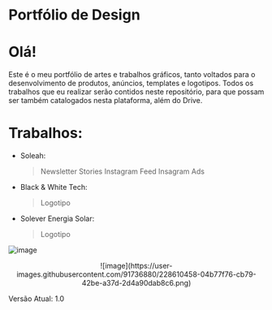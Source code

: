 # Portfólio de Design
# Olá!

Este é o meu portfólio de artes e trabalhos gráficos, tanto voltados para o desenvolvimento de produtos, anúncios, templates e logotipos.
Todos os trabalhos que eu realizar serão contidos neste repositório, para que possam ser também catalogados nesta plataforma, além do Drive.

# Trabalhos:
* Soleah:
  > Newsletter
  > Stories
  > Instagram Feed
  > Insagram Ads
  
* Black & White Tech:
  > Logotipo
 
* Solever Energia Solar:
  > Logotipo

![image](https://user-images.githubusercontent.com/91736880/228608583-238f9cd7-cd2d-4a2b-97d8-5b63b4eeec9c.png)

<p align="center">
  ![image](https://user-images.githubusercontent.com/91736880/228610458-04b77f76-cb79-42be-a37d-2d4a90dab8c6.png)
</p>


Versão Atual: 1.0
